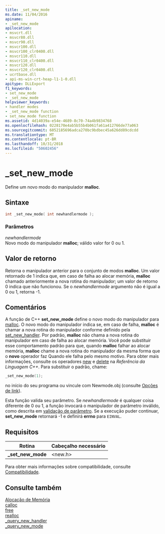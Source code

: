 ```yaml
---
title: _set_new_mode
ms.date: 11/04/2016
apiname:
- _set_new_mode
apilocation:
- msvcrt.dll
- msvcr80.dll
- msvcr90.dll
- msvcr100.dll
- msvcr100_clr0400.dll
- msvcr110.dll
- msvcr110_clr0400.dll
- msvcr120.dll
- msvcr120_clr0400.dll
- ucrtbase.dll
- api-ms-win-crt-heap-l1-1-0.dll
apitype: DLLExport
f1_keywords:
- set_new_mode
- _set_new_mode
helpviewer_keywords:
- handler modes
- _set_new_mode function
- set_new_mode function
ms.assetid: 4d14039a-e54e-4689-8c70-74a4b9834768
ms.openlocfilehash: 0228170e4ab5b55b4b061fa61a412766de77a063
ms.sourcegitcommit: 6052185696adca270bc9bdbec45a626dd89cdcdd
ms.translationtype: MT
ms.contentlocale: pt-BR
ms.lasthandoff: 10/31/2018
ms.locfileid: "50602456"
---
```

# <a name="setnewmode"></a>_set_new_mode

Define um novo modo do manipulador **malloc**.

## <a name="syntax"></a>Sintaxe

```cpp
int _set_new_mode( int newhandlermode );
```

### <a name="parameters"></a>Parâmetros

*newhandlermode*<br/>
Novo modo do manipulador **malloc**; válido valor for 0 ou 1.

## <a name="return-value"></a>Valor de retorno

Retorna o manipulador anterior para o conjunto de modos **malloc**. Um valor retornado de 1 indica que, em caso de falha ao alocar memória, **malloc** chamado anteriormente a nova rotina do manipulador; um valor de retorno 0 indica que não funcionou. Se o *newhandlermode* argumento não é igual a 0 ou 1, retorna -1.

## <a name="remarks"></a>Comentários

A função de C++ **set_new_mode** define o novo modo do manipulador para [malloc](malloc.md). O novo modo do manipulador indica se, em caso de falha, **malloc** é chamar a nova rotina do manipulador conforme definido pela [set_new_handler](set-new-handler.md). Por padrão, **malloc** não chama a nova rotina do manipulador em caso de falha ao alocar memória. Você pode substituir esse comportamento padrão para que, quando **malloc** falhar ao alocar memória, **malloc** chame a nova rotina do manipulador da mesma forma que o **novo** operador faz Quando ele falha pelo mesmo motivo. Para obter mais informações, consulte os operadores [new](../../cpp/new-operator-cpp.md) e [delete](../../cpp/delete-operator-cpp.md) na *Referência da Linguagem C++*. Para substituir o padrão, chame:

```cpp
_set_new_mode(1);
```

no início do seu programa ou vincule com Newmode.obj (consulte [Opções de link](../../c-runtime-library/link-options.md)).

Esta função valida seu parâmetro. Se *newhandlermode* é qualquer coisa diferente de 0 ou 1, a função invocará o manipulador de parâmetro inválido, como descrita em [validação de parâmetro](../../c-runtime-library/parameter-validation.md). Se a execução puder continuar, <strong>set_new_mode</strong> retornará -1 e definirá **errno** para `EINVAL`.

## <a name="requirements"></a>Requisitos

|Rotina|Cabeçalho necessário|
|-------------|---------------------|
|**_set_new_mode**|\<new.h>|

Para obter mais informações sobre compatibilidade, consulte [Compatibilidade](../../c-runtime-library/compatibility.md).

## <a name="see-also"></a>Consulte também

[Alocação de Memória](../../c-runtime-library/memory-allocation.md)<br/>
[calloc](calloc.md)<br/>
[free](free.md)<br/>
[realloc](realloc.md)<br/>
[_query_new_handler](query-new-handler.md)<br/>
[_query_new_mode](query-new-mode.md)<br/>
